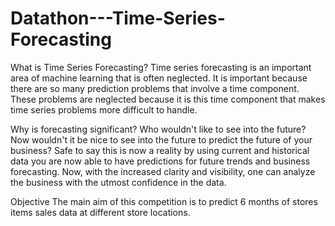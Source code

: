 # Datathon---Time-Series-Forecasting

What is Time Series Forecasting?
Time series forecasting is an important area of machine learning that is often neglected. It is important because there are so many prediction problems that involve a time component. These problems are neglected because it is this time component that makes time series problems more difficult to handle.

Why is forecasting significant?
Who wouldn't like to see into the future? Now wouldn't it be nice to see into the future to predict the future of your business? Safe to say this is now a reality by using current and historical data you are now able to have predictions for future trends and business forecasting. Now, with the increased clarity and visibility, one can analyze the business with the utmost confidence in the data.

Objective
The main aim of this competition is to predict 6 months of stores items sales data at different store locations.
